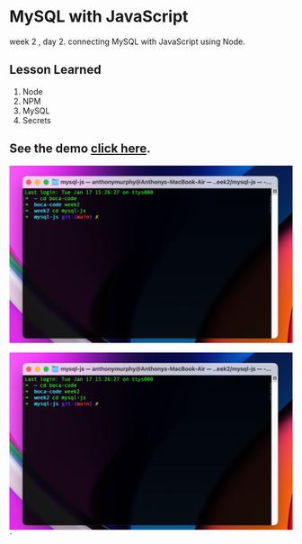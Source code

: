 # MySQL with JavaScript
week 2 , day 2. connecting MySQL with JavaScript using Node.
<!-- You can't see this line in the preview. -->

## Lesson Learned
1. Node
2. NPM
3. MySQL
4. Secrets

## See the demo [click here](https://www.bocacode.com).

![Screen shot](./images/README.webp)

![Screen shot](./images/README.webp)`